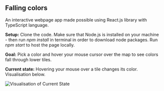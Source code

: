 ## Falling colors
An interactive webpage app made possible using React.js library with TypeScript language.

**Setup:** Clone the code. Make sure that Node.js is installed on your machine - then run *npm install* in terminal in order to download node packages. Run *npm start* to host the page locally.

**Goal:** Pick a color and hover your mouse cursor over the map to see colors fall through lower tiles.

**Current state:** Hovering your mouse over a tile changes its color. Visualisation below.

![Visualisation of Current State](https://i.imgur.com/DWWKUzo.gif)
